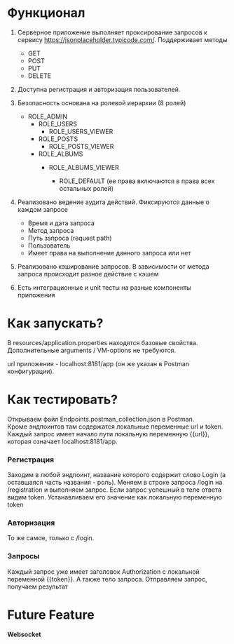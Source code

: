 # Функционал

1. Серверное приложение выполняет проксирование запросов к сервису https://jsonplaceholder.typicode.com/. Поддерживает методы
   * GET
   * POST
   * PUT
   * DELETE


2. Доступна регистрация и авторизация пользователей.


3. Безопасность основана на ролевой иерархии (8 ролей)

   * ROLE_ADMIN
     * ROLE_USERS
       * ROLE_USERS_VIEWER
     * ROLE_POSTS
       * ROLE_POSTS_VIEWER
     * ROLE_ALBUMS
       * ROLE_ALBUMS_VIEWER
       
         * ROLE_DEFAULT (ее права включаются в права всех остальных ролей)


4. Реализовано ведение аудита действий. Фиксируются данные о каждом запросе
   * Время и дата запроса
   * Метод запроса
   * Путь запроса (request path)
   *  Пользователь
   * Имеет права на выполнение данного запроса или нет


5. Реализовано кэширование запросов. В зависимости от метода запроса происходит разное действие с кэшем


6. Есть интеграционные и unit тесты на разные компоненты приложения


# Как запускать?

В resources/application.properties находятся базовые свойства. Дополнительные arguments / VM-options не требуются.

url приложения - localhost:8181/app (он же указан в Postman конфигурации).


# Как тестировать?

Открываем файл Endpoints.postman_collection.json в Postman. \
Кроме эндпоинтов там содержатся локальные переменные url и token.
Каждый запрос имеет начало пути локальную переменную {{url}}, которая означает localhost:8181/app. 

### Регистрация
Заходим в любой эндпоинт, название которого содержит слово Login (а оставшаяся часть названия - роль).
Меняем в строке запроса /login на /registration и выполняем запрос.
Если запрос успешный в теле ответа видим token. Устанавливаем его значение как локальную переменную token

### Авторизация
То же самое, только с /login.

### Запросы 
Каждый запрос уже имеет заголовок Authorization с локальной переменной {{token}}. А также тело запроса.
Отправляем запрос, получаем результат


# Future Feature

**Websocket**








